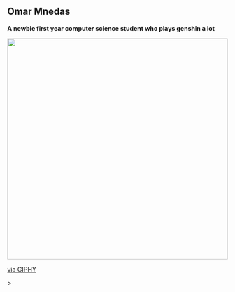 ## Omar Mnedas 

**A newbie first year computer science student who plays genshin a lot**

<a href="https://www.linkedin.com/in/omar-mendas-1879a4307/" target="_blank"> <div style="width:100%;height:0;padding-bottom:100%;position:relative;"><img src="https://giphy.com/embed/pGn89HIglnSyW5y6Le" width="100%" height="100%" style="position:absolute" frameBorder="0" class="giphy-embed" allowFullScreen></iframe></div><p><a href="https://giphy.com/gifs/8bit-fanart-pixelartgif-pGn89HIglnSyW5y6Le">via GIPHY</a></p>></a>
<!--
**mendas-cpu/mendas-cpu** is a ✨ _special_ ✨ repository because its `README.md` (this file) appears on your GitHub profile.

Here are some ideas to get you started:

- 🔭 I’m currently working on ...
- 🌱 I’m currently learning ...
- 👯 I’m looking to collaborate on ...
- 🤔 I’m looking for help with ...
- 💬 Ask me about ...
- 📫 How to reach me: ...
- 😄 Pronouns: ...
- ⚡ Fun fact: ...
-->
